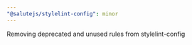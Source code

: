 ```yaml
---
"@salutejs/stylelint-config": minor
---
```


Removing deprecated and unused rules from stylelint-config
